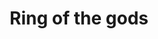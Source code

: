 ---
layout: item
title: Ring of the gods
item-id: 12601
datatable: true
id: 12601
name: "Ring of the gods"
members: true
lowalch: 20000
highalch: 30000
examine: "An ancient ring said to bring you closer to the Gods."
monsters:
  - id: 6611
    name: "Vet'ion"
    members: true
    combat_level: 454
    wiki_url: "https://oldschool.runescape.wiki/w/Vet'ion#Normal"
    drops:
      - quantity: "1"
        rarity: 0.001953125
        drop_requirements: null
  - id: 6612
    name: "Vet'ion Reborn"
    members: true
    combat_level: 454
    wiki_url: "https://oldschool.runescape.wiki/w/Vet'ion#Reborn"
    drops:
      - quantity: "1"
        rarity: 0.001953125
        drop_requirements: null
---